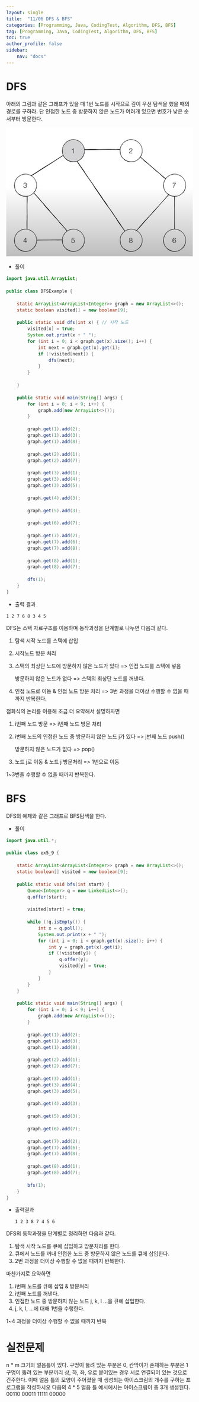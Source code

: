 ```yaml
---
layout: single
title:  "11/06 DFS & BFS"
categories: [Programming, Java, CodingTest, Algorithm, DFS, BFS]
tag: [Programming, Java, CodingTest, Algorithm, DFS, BFS]
toc: true
author_profile: false
sidebar:
    nav: "docs"
---
```


# DFS

아래의 그림과 같은 그래프가 있을 때 1번 노드를 시작으로 깊이 우선 탐색을 했을 때의 경로를 구하라. 단 인접한 노드 중 방문하지 않은 노드가 여러개 있으면 번호가 낮은 순서부터 방문한다.

![image-20241106212952728](../images/2024-11-06-코테/image-20241106212952728.png)

* 풀이

```java
import java.util.ArrayList;

public class DFSExample {
    
    static ArrayList<ArrayList<Integer>> graph = new ArrayList<>();
    static boolean visited[] = new boolean[9];
    
    public static void dfs(int x) { // 시작 노드
		visited[x] = true;
        System.out.print(x + " ");
        for (int i = 0; i < graph.get(x).size(); i++) {
            int next = graph.get(x).get(i);
	        if (!visited[next]) {
                dfs(next);
            }
        }

    }
    
    public static void main(String[] args) {
        for (int i = 0; i < 9; i++) {
            graph.add(new ArrayList<>());
        }
        
        graph.get(1).add(2);
        graph.get(1).add(3);
        graph.get(1).add(8);

        graph.get(2).add(1);
        graph.get(2).add(7);

        graph.get(3).add(1);
        graph.get(3).add(4);
        graph.get(3).add(5);

        graph.get(4).add(3);

        graph.get(5).add(3);

        graph.get(6).add(7);

        graph.get(7).add(2);
        graph.get(7).add(6);
        graph.get(7).add(8);

        graph.get(8).add(1);
        graph.get(8).add(7);
        
        dfs(1);
    }
}
```

* 출력 결과

```
1 2 7 6 8 3 4 5 
```

DFS는 스택 자료구조를 이용하며 동작과정을 단계별로 나누면 다음과 같다.

1. 탐색 시작 노드를 스택에 삽입

2. 시작노드 방문 처리

3. 스택의 최상단 노드에 방문하지 않은 노드가 있다 => 인접 노드를 스택에 넣음

   방문하지 않은 노드가 없다 => 스택의 최상단 노드를 꺼낸다.

4. 인접 노드로 이동 & 인접 노드 방문 처리 => 3번 과정을 더이상 수행할 수 없을 때까지 반복한다.



점화식의 논리를 이용해 조금 더 요약해서 설명하자면

1. i번째 노드 방문 => i번째 노드 방문 처리

2. i번째 노드의 인접한 노드 중 방문하지 않은 노드 j가 있다 => j번째 노드 push()

   방문하지 않은 노드가 없다 => pop()

3. 노드 j로 이동 & 노드 j 방문처리 => 1번으로 이동

1~3번을 수행할 수 없을 때까지 반복한다.



# BFS

DFS의 예제와 같은 그래프로 BFS탐색을 한다.

* 풀이

```java
import java.util.*;

public class ex5_9 {
	
	static ArrayList<ArrayList<Integer>> graph = new ArrayList<>();
	static boolean[] visited = new boolean[9];
	
	public static void bfs(int start) {
		Queue<Integer> q = new LinkedList<>();
		q.offer(start);
		
		visited[start] = true;
		
		while (!q.isEmpty()) {
			int x = q.poll();
			System.out.print(x + " ");
			for (int i = 0; i < graph.get(x).size(); i++) {
				int y = graph.get(x).get(i);
				if (!visited[y]) {
					q.offer(y);
					visited[y] = true;
				}
			}
		}
	}
	
	public static void main(String[] args) {
		for (int i = 0; i < 9; i++) {
            graph.add(new ArrayList<>());
        }
        
        graph.get(1).add(2);
        graph.get(1).add(3);
        graph.get(1).add(8);

        graph.get(2).add(1);
        graph.get(2).add(7);

        graph.get(3).add(1);
        graph.get(3).add(4);
        graph.get(3).add(5);

        graph.get(4).add(3);

        graph.get(5).add(3);

        graph.get(6).add(7);

        graph.get(7).add(2);
        graph.get(7).add(6);
        graph.get(7).add(8);

        graph.get(8).add(1);
        graph.get(8).add(7);
        
        bfs(1);
	}
}
```

* 출력결과

  ```
  1 2 3 8 7 4 5 6 
  ```

DFS의 동작과정을 단계별로 정리하면 다음과 같다.

1. 탐색 시작 노드를 큐에 삽입하고 방문처리를 한다.
2. 큐에서 노드를 꺼내 인접한 노드 중 방문하지 않은 노드를 큐에 삽입한다.
3. 2번 과정을 더이상 수행할 수 없을 때까지 반복한다.



마찬가지로 요약하면

1. i번째 노드를 큐에 삽입 & 방문처리
2. i번째 노드를 꺼낸다.
3. 인접한 노드 중 방문하지 않는 노드 j, k, l ...을 큐에 삽입한다.
4. j, k, l, ...에 대해 1번을 수행한다.

1~4 과정을 더이상 수행할 수 없을 때까지 반복



# 실전문제

n * m 크기의 얼음틀이 있다. 구멍이 뚫려 있는 부분은 0, 칸막이가 존재하는 부분은 1
구멍이 뚫려 있는 부분끼리 상, 하, 좌, 우로 붙어있는 경우 서로 연결되어 있는 것으로 간주한다.
이때 얼음 틀의 모양이 주어졌을 때 생성되는 아이스크림의 개수를 구하는 프로그램을 작성하시오
다음의 4 * 5 얼음 틀 예시에시는 아이스크림이 총 3개 생성된다.
00110
00011
11111
00000